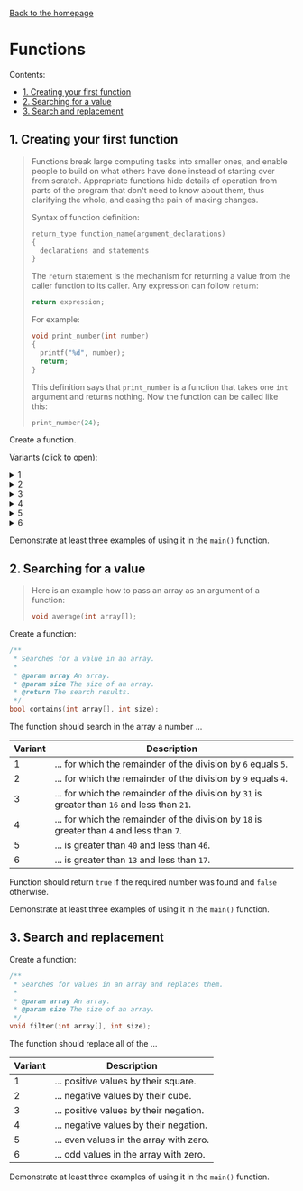 [Back to the homepage](../README.md)

# Functions

Contents:
- [1. Creating your first function](#1-creating-your-first-function)
- [2. Searching for a value](#2-searching-for-a-value)
- [3. Search and replacement](#3-search-and-replacement)

## 1. Creating your first function

> Functions break large computing tasks into smaller ones, and enable people to build on what others have done instead of starting over from scratch. Appropriate functions hide details of operation from parts of the program that don't need to know about them, thus clarifying the whole, and easing the pain of making changes.
>
> Syntax of function definition:
>
> ```c
> return_type function_name(argument_declarations)
> {
>   declarations and statements
> }
> ```
>
> The `return` statement is the mechanism for returning a value from the caller function to its caller. Any expression can follow `return`:
>
> ```c
> return expression;
> ```
>
> For example:
>
> ```c
> void print_number(int number)
> {
>   printf("%d", number);
>   return;
> }
> ```
>
> This definition says that `print_number` is a function that takes one `int` argument and returns nothing. Now the function can be called like this:
>
> ```c
> print_number(24);
> ```

Create a function.

Variants (click to open):

<details>
<summary>1</summary>
<hr>

```c
/**
 * Calculates the absolute value of a number.
 *
 * @param number A number.
 * @return The absolute value.
 */
double abs(double number);
```

<hr>
</details>

<details>
<summary>2</summary>
<hr>

```c
/**
 * Calculates the result of raising a number to a power.
 *
 * @param base A number.
 * @param exponent An exponent.
 * @return The result of raising a number to a power.
 */
double pow(double base, int exponent);
```

<hr>
</details>

<details>
<summary>3</summary>
<hr>

```c
/**
 * Calculates the multiplication of two numbers.
 *
 * @param left First number.
 * @param right Second number.
 * @return The result of a multiplication.
 */
double mul(double left, double right);
```

<hr>
</details>

<details>
<summary>4</summary>
<hr>

```c
/**
 * Calculates the result of dividing the first number by the second.
 *
 * @param left First number.
 * @param right Second number.
 * @return The result of a division.
 */
double div(double left, double right);
```

<hr>
</details>

<details>
<summary>5</summary>
<hr>

```c
/**
 * Calculates the sum of two numbers.
 *
 * @param left First number.
 * @param right Second number.
 * @return The result of a sum.
 */
double sum(double left, double right);
```

<hr>
</details>

<details>
<summary>6</summary>
<hr>

```c
/**
 * Calculates the result of subtraction of the second number from the first.
 *
 * @param left First number.
 * @param right Second number.
 * @return The result of a subtraction.
 */
double sub(double left, double right);
```

<hr>
</details>

Demonstrate at least three examples of using it in the `main()` function.

## 2. Searching for a value

> Here is an example how to pass an array as an argument of a function:
>
> ```c
> void average(int array[]);
> ```

Create a function:

```c
/**
 * Searches for a value in an array.
 *
 * @param array An array.
 * @param size The size of an array.
 * @return The search results.
 */
bool contains(int array[], int size);
```

The function should search in the array a number ...

| Variant | Description                                                                                  |
| ------- | -------------------------------------------------------------------------------------------- |
| 1       | ... for which the remainder of the division by `6` equals `5`.                               |
| 2       | ... for which the remainder of the division by `9` equals `4`.                               |
| 3       | ... for which the remainder of the division by `31` is greater than `16` and less than `21`. |
| 4       | ... for which the remainder of the division by `18` is greater than `4` and less than `7`.   |
| 5       | ... is greater than `40` and less than `46`.                                                 |
| 6       | ... is greater than `13` and less than `17`.                                                 |

Function should return `true` if the required number was found and `false` otherwise.

Demonstrate at least three examples of using it in the `main()` function.

## 3. Search and replacement

Create a function:

```c
/**
 * Searches for values in an array and replaces them.
 *
 * @param array An array.
 * @param size The size of an array.
 */
void filter(int array[], int size);
```

The function should replace all of the ...

| Variant | Description                             |
| ------- | --------------------------------------- |
| 1       | ... positive values by their square.    |
| 2       | ... negative values by their cube.      |
| 3       | ... positive values by their negation.  |
| 4       | ... negative values by their negation.  |
| 5       | ... even values in the array with zero. |
| 6       | ... odd values in the array with zero.  |

Demonstrate at least three examples of using it in the `main()` function.